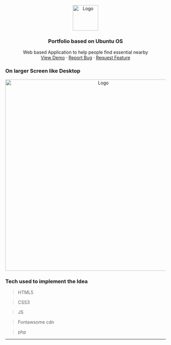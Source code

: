 <!-- PROJECT LOGO -->
<p align="center">
  <a href="#">
    <img src="https://preview.pixlr.com/images/800wm/14558/1/14558100127.jpg" alt="Logo" width="80" height="80">
  </a>

  <h3 align="center">Portfolio based on Ubuntu OS</h3>

  <p align="center">
    Web based Application to help people find essential nearby
    <br />
    <a href="https://ziacodes-terminal.netlify.app/">View Demo</a>
    ·
    <a href="#">Report Bug</a>
    ·
    <a href="#">Request Feature</a>
  </p>
</p>

### On larger Screen like Desktop
  <p align="center">
  <a href="#">
    <img src="https://raw.githubusercontent.com/ZiaCodes/Linux_cli/main/assets/img/template/Screenshot%20(26).png" alt="Logo" width="600">
  </a>


### Tech used to implement the Idea
> HTML5

> CSS3

> JS

> Fontawsome cdn

>php

---

